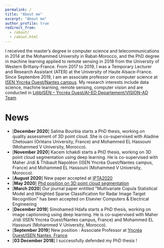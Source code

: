 ```yaml
---
permalink: /
title: "About me"
excerpt: "About me"
author_profile: true
redirect_from: 
  - /about/
  - /about.html
---
```

I received the master’s degree in computer science and telecommunications in 2014 at the Mohammed University in Rabat-Morocco,  and the PhD degree in machine learning applied to remote sensing in 2018 from the University of Western Brittany-France. From 2017 to 2019, I was a Temporary Lecturer and Research Assistant (ATER) at the University of Haute Alsace-France. Since Septembre 2019, I am an associate professor on computer science at [ISEN Yncréa Ouest/Nantes campus](https://isen-nantes.fr/). My research interests include data science, machine learning, remote sensing, computer vision and are conducted in [L@bISEN – Yncréa Ouest/AI-ED Departement/VISION-AD Team](https://isen-brest.fr/recherche/)


News
======
* [**December 2020**] Salima Bourbia starts a PhD thesis, working on quality assessment of 3D point cloud. She is co-supervised with Aladine Chetouani (Orléans University, France) and Mohammed EL Hassouni (Mohammed V University, Morocco).
* [**November 2020**] Kacem Ichakdi starts a PhD thesis, working on 3D point cloud segmentation using deep learning. He is co-supervised with Maher Jridi & Thibault Napoléon (ISEN Yncréa Ouest/Nantes campus, France) and Mohammed EL Hassouni (Mohammed V University, Morocco).
* [**August 2020**] New paper accepted at [IPTA2020](http://www.ipta-conference.com/ipta20/index.php) 
* [**May 2020**] [Phd position on 3D point cloud segmentation](../files/SujetCotutelle_ISENYncreaOuest.pdf) 
* [**March 2020**] Our journal paper entitled "Multivariate Copula Statistical Model and Weighted Sparse Classification for Radar Image Target Recognition" has been accepted on Elsevier Computers & Electrical Engineering
* [**December 2019**] Simohamed Hdafa starts a PhD thesis, working on image captionning using deep learning. He is co-supervised with Maher Jridi (ISEN Yncréa Ouest/Nantes campus, France) and Mohammed EL Hassouni (Mohammed V University, Morocco).
* [**September 2019**]  New position : Associate Professor at [Yncréa Ouest/ISEN Nantes, France](https://isen-nantes.fr/) 
* [**03 December 2018**] I successfully defended my PhD thesis !

